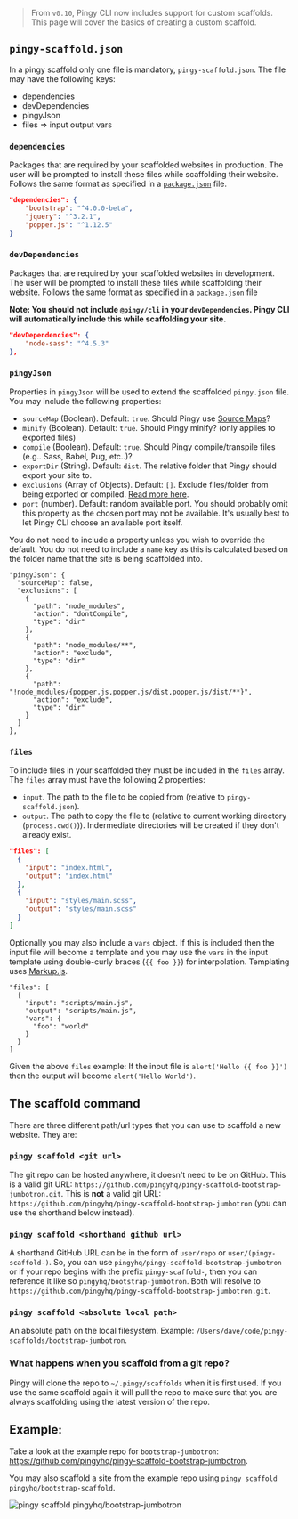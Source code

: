 > From `v0.10`, Pingy CLI now includes support for custom scaffolds. This page will cover the basics of creating a custom scaffold.

## `pingy-scaffold.json`

In a pingy scaffold only one file is mandatory, `pingy-scaffold.json`.
The file may have the following keys:

* dependencies
* devDependencies
* pingyJson
* files => input output vars

### `dependencies`

Packages that are required by your scaffolded websites in production. The user will be prompted to install these files while scaffolding their website. Follows the same format as specified in a [`package.json`](https://docs.npmjs.com/files/package.json#dependencies) file.

```json
"dependencies": {
    "bootstrap": "^4.0.0-beta",
    "jquery": "^3.2.1",
    "popper.js": "^1.12.5"
}
```

### `devDependencies`

Packages that are required by your scaffolded websites in development. The user will be prompted to install these files while scaffolding their website. Follows the same format as specified in a [`package.json`](https://docs.npmjs.com/files/package.json#dependencies) file

**Note: You should not include `@pingy/cli` in your `devDependencies`. Pingy CLI will automatically include this while scaffolding your site.**

```json
"devDependencies": {
    "node-sass": "^4.5.3"
},
```

### `pingyJson`

Properties in `pingyJson` will be used to extend the scaffolded `pingy.json` file. You may include the following properties:

* `sourceMap` (Boolean). Default: `true`. Should Pingy use [Source Maps](https://www.html5rocks.com/en/tutorials/developertools/sourcemaps/)?
* `minify` (Boolean). Default: `true`. Should Pingy minify? (only applies to exported files)
* `compile` (Boolean). Default: `true`. Should Pingy compile/transpile files (e.g.. Sass, Babel, Pug, etc..)?
* `exportDir` (String). Default: `dist`. The relative folder that Pingy should export your site to.
* `exclusions` (Array of Objects). Default: `[]`. Exclude files/folder from being exported or compiled.
 [Read more here](https://github.com/pingyhq/pingy-cli#configuring-export).
* `port` (number). Default: random available port. You should probably omit this property as the chosen port may not be available. It's usually best to let Pingy CLI choose an available port itself.

You do not need to include a property unless you wish to override the default. You do not need to include a `name` key as this is calculated based on the folder name that the site is being scaffolded into.

```
"pingyJson": {
  "sourceMap": false,
  "exclusions": [
    {
      "path": "node_modules",
      "action": "dontCompile",
      "type": "dir"
    },
    {
      "path": "node_modules/**",
      "action": "exclude",
      "type": "dir"
    },
    {
      "path": "!node_modules/{popper.js,popper.js/dist,popper.js/dist/**}",
      "action": "exclude",
      "type": "dir"
    }
  ]
},
```

### `files`

To include files in your scaffolded they must be included in the `files` array. The `files` array must have the following 2 properties:

* `input`. The path to the file to be copied from (relative to `pingy-scaffold.json`).
* `output`. The path to copy the file to (relative to current working directory (`process.cwd()`)). Indermediate directories will be created if they don't already exist.

```json
"files": [
  {
    "input": "index.html",
    "output": "index.html"
  },
  {
    "input": "styles/main.scss",
    "output": "styles/main.scss"
  }
]
```

Optionally you may also include a `vars` object. If this is included then the input file will become a template and you may use the `vars` in the input template using double-curly braces (`{{ foo }}`) for interpolation. Templating uses [Markup.js](https://github.com/adammark/Markup.js/).

```
"files": [
  {
    "input": "scripts/main.js",
    "output": "scripts/main.js",
    "vars": {
      "foo": "world"
    }
  }
]
```

Given the above `files` example: If the input file is `alert('Hello {{ foo }}')` then the output will become `alert('Hello World')`.

## The scaffold command

There are three different path/url types that you can use to scaffold a new website. They are:

### `pingy scaffold <git url>`

The git repo can be hosted anywhere, it doesn't need to be on GitHub. This is a valid git URL: `https://github.com/pingyhq/pingy-scaffold-bootstrap-jumbotron.git`. This is **not** a valid git URL: `https://github.com/pingyhq/pingy-scaffold-bootstrap-jumbotron` (you can use the shorthand below instead).

### `pingy scaffold <shorthand github url>`

A shorthand GitHub URL can be in the form of `user/repo` or `user/(pingy-scaffold-)`. So, you can use `pingyhq/pingy-scaffold-bootstrap-jumbotron` or if your repo begins with the prefix `pingy-scaffold-`, then you can reference it like so `pingyhq/bootstrap-jumbotron`. Both will resolve to `https://github.com/pingyhq/pingy-scaffold-bootstrap-jumbotron.git`.

### `pingy scaffold <absolute local path>`

An absolute path on the local filesystem. Example: `/Users/dave/code/pingy-scaffolds/bootstrap-jumbotron`.

### What happens when you scaffold from a git repo?

Pingy will clone the repo to `~/.pingy/scaffolds` when it is first used. If you use the same scaffold again it will pull the repo to make sure that you are always scaffolding using the latest version of the repo.

## Example:

Take a look at the example repo for `bootstrap-jumbotron`: https://github.com/pingyhq/pingy-scaffold-bootstrap-jumbotron.

You may also scaffold a site from the example repo using `pingy scaffold pingyhq/bootstrap-scaffold`.

![pingy scaffold pingyhq/bootstrap-jumbotron](https://i.imgur.com/omLMEU1.gif)
